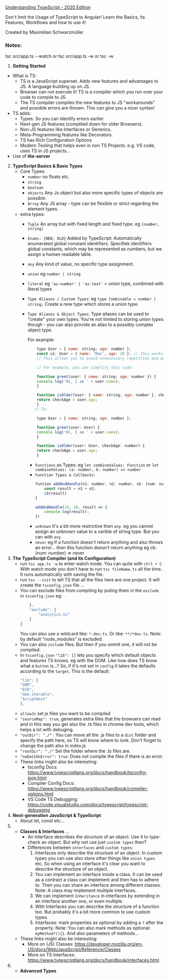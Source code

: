 [Understanding TypeScript - 2020 Edition](https://www.udemy.com/course/understanding-typescript/)

Don't limit the Usage of TypeScript to Angular! Learn the Basics, its Features, Workflows and how to use it!

Created by Maximilian Schwarzmüller

### Notes:

tsc src/app.ts --watch
or
tsc src/app.ts -w
or 
tsc -w

1. **Getting Started**
- What is TS:
  - TS is a JavaScript superset. Adds new features and advantages to JS. A language building up on JS.
  - Browser can not execute it! TS is a compiler which you run over your code to compile to JS.
  - The TS compiler compiles the new features to JS "workarounds" and possible errors are thrown. This can give you a nicer syntax!
- TS adds:
  - Types: So you can identify errors earlier.
  - Next-gen JS features (compliled down for older Browsers).
  - Non-JS features like Interfaces or Generics.
  - Meta-Programming features like Decorators.
  - TS has Rich Configuration Options
  - Modern Tooling that helps even in non TS Projects. e.g. VS code, uses TS in JS projects...
- Use of **lite-server**

2. **TypeScript Basics & Basic Types**
   - Core Types:
     - `number` no floats etc.
     - `string`
     - `boolean`
     - `objects` Any Js object but also more specific types of objects are possible.
     - `Array` Any JS array - type can be flexible or strict regarding the element types.
   - extra types:
     - `Tuple` An array but with fixed length and fixed type. eg `[number, string]`
     - `Enums: {NEW, OLD}` Added by TypeScript: Automatically enumerated global constant identifiers. Specifiek identifiers    global constants, which may be represented as numbers, but we assign a human readable lable.
     - `any` Any kind of value, no specific type assignment.
     - `union` eg `number | string`
     - `literal` eg `'as-number' | 'as-text'` = union type, combined with literal types
     - `Type Aliases / Custom Types`: eg `type Combinable = number | string;` Create a new type which stores a union type. 
     - `Type Aliases & Object Types`: Type aliases can be used to "create" your own types. You're not limited to storing       union types though - you can also provide an alias to a possibly complex object type.

       For example:

        ```js
            type User = { name: string; age: number };
            const u1: User = { name: 'Max', age: 30 }; // this works!
            // This allows you to avoid unnecessary repetition and manage types centrally.

            // For example, you can simplify this code:

            function greet(user: { name: string; age: number }) {
            console.log('Hi, I am ' + user.name);
            }

            function isOlder(user: { name: string; age: number }, checkAge: number) {
            return checkAge > user.age;
            }
           // To:

            type User = { name: string; age: number };

            function greet(user: User) {
            console.log('Hi, I am ' + user.name);
            }

            function isOlder(user: User, checkAge: number) {
            return checkAge > user.age;
            }
        ```
        - `Functions` as Types: eg `let combineValues: Function` or `let combineValues: (a: number, b: number) => number`
        - `Function Types & Callbacks`: 
            ```js 
            funtion addAndHandle(n1: number, n2: number, cb: (num: number) => void) {
                const result = n1 + n2;
                cb(result)
            }

            addAndHandle(10, 20, result => {
                console.log(result);
            })
            ```
        - `unknown` It's a bit more restrictive then `any`. eg you cannot assign an unknown value to a varible of string type. But you can with `any`. 
        - `never` eg If a function doesn't return anything and also throws an error... then this function doesn't return anything eg cb: (num: number) => never 
3. **The TypeScript Compiler (and its Configuration)**
    - run `tsc app.ts -w` to enter watch mode. You can quite with `ctrl + C`. With watch mode you don't have to run `tsc fileName.ts` all the time. It runs automatically with saving the file.
    - run `tsc --init` to tell TS that all the files here are one project. It will create the  `tsconfig.json` file ...
    - You can exclude files from compiling by puting them in the `exclude` in `tsconfig.json` 
      eg:
        ```js
            },
            "exclude": [
                "analytics.ts"
            ]
        }
        ```
        You can also use a wildcard like: `*.dev.ts`. Or like: `**/*dev.ts`. Note: by default "node_modules" is excluded.
    - You can also `include` files. But then if you ommit one, it will not be compiled.
    - In `tsconfig.json` `"lib": []` lets you specify which default objects and features TS knows. eg with the DOM. Like how does TS know what a  `button` is...? So, if it's not set in `config` it takes the defaults according to the `target`.
    This is the default:
        ```js
        "lib": [
        "DOM",
        "ES6",
        "dom.iterable",
        "ScriptHost"
        ], 
        ```
    - `allowJs` set js files you want to be compiled
    - `"sourceMap": true`, generates extra files that the browsers can read and in this way you get also the .ts files in chrome dev tools, which helps a lot with debuging.
    - `"outDir": "./"` : You can move all the .js files to a `dist` folder and specify the path here, so TS will know where to look. Don't forget to change the path also in index.js
    - `"rootDir": "./"` Set the folder where the .ts files are.
    - `"noEmitOnError": true`: Does not compile the files if there is an error.
    - These links might also be interesting:
        - tsconfig Docs: https://www.typescriptlang.org/docs/handbook/tsconfig-json.html
        - Compiler Config Docs: https://www.typescriptlang.org/docs/handbook/compiler-options.html
        - VS Code TS Debugging: https://code.visualstudio.com/docs/typescript/typescript-debugging    
4. **Next-generation JavaScript & TypeScript** 
    - About let, const etc...
5.  - **Classes & Interfaces** ...
        - An interface describes the structure of an object. Use it to type-check an object. But why not use just `custom types` then?
         - Differences between `interfaces` and `custom types`:
            1. Interfaces only describe the structure of an object. In custom types you can use also store other things like `union types` etc. So when using an interface it's clear you want to describe the structure of an object.
            2. You can implement an interface inside a class. It can be used as a contract a class can implement and then has to adhere to. Then you can share an interface among different classes. Note: A class may implement multiple interfaces. 
            3. We can implement `Inheritance` in interfaces by extending in an interface another one, or even multiple.
            4. With Interfaces you can describe the structure of a function too. But probably it's a bit more common to use custom types.
            5. Interfaces: mark properties as optional by adding a `?` after the property. Note: You can also mark methods as optional: `myMethod?(){}`. And also parameters of methods...
    - These links might also be interesting:
        - More on (JS) Classes: https://developer.mozilla.org/en-US/docs/Web/JavaScript/Reference/Classes
        - More on TS Interfaces: https://www.typescriptlang.org/docs/handbook/interfaces.html
6.  - **Advanced Types**
    


